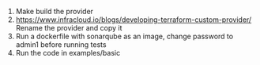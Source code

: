 1. Make build the provider
2. https://www.infracloud.io/blogs/developing-terraform-custom-provider/ Rename the provider and copy it
3. Run a dockerfile with sonarqube as an image, change password to admin1 before running tests
4. Run the code in examples/basic